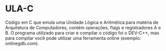# ULA-C
Código em C que emula uma Unidade Lógica e Aritmética para matéria de Arquitetura de Computadores, contém operações, flags e registradores A e B. 
O programa utilizado para criar e compilar o código foi o DEV-C++, mas para compilar você pode utilizar uma ferramenta online (exemplo: onlinegdb.com).
